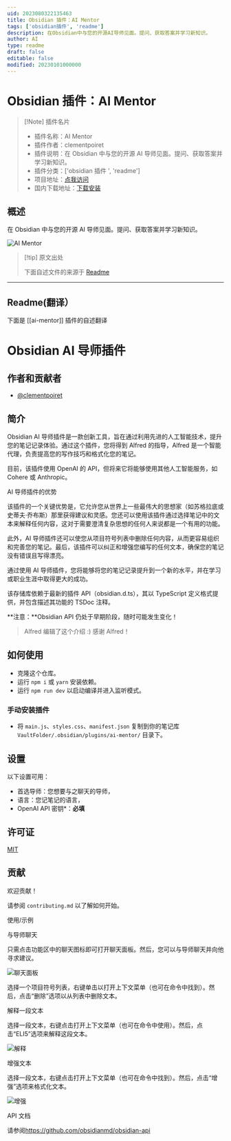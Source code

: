 ```yaml
---
uid: 2023080322135463
title: Obsidian 插件：AI Mentor
tags: ['obsidian插件', 'readme']
description: 在Obsidian中与您的开源AI导师见面。提问、获取答案并学习新知识。
author: AI
type: readme
draft: false
editable: false
modified: 20230101000000
---
```


# Obsidian 插件：AI Mentor

> [!Note] 插件名片
> - 插件名称：AI Mentor
> - 插件作者：clementpoiret
> - 插件说明：在 Obsidian 中与您的开源 AI 导师见面。提问、获取答案并学习新知识。
> - 插件分类：['obsidian 插件 ', 'readme']
> - 项目地址：[点我访问](https://github.com/clementpoiret/ai-mentor)
> - 国内下载地址：[下载安装](https://pkmer.cn/products/plugin/pluginMarket/?ai-mentor)

## 概述

在 Obsidian 中与您的开源 AI 导师见面。提问、获取答案并学习新知识。

![AI Mentor](https://cdn.pkmer.cn/covers/ai-mentor.png!pkmer)

> [!tip] 原文出处
>
>下面自述文件的来源于 [Readme](https://ghproxy.net/https://raw.githubusercontent.com/clementpoiret/ai-mentor/master/README.md)

---

## Readme(翻译）

下面是 [[ai-mentor]] 插件的自述翻译

# Obsidian AI 导师插件

## 作者和贡献者

- [@clementpoiret](https://www.github.com/clementpoiret)

## 简介

Obsidian AI 导师插件是一款创新工具，旨在通过利用先进的人工智能技术，提升您的笔记记录体验。通过这个插件，您将得到 Alfred 的指导，Alfred 是一个智能代理，负责提高您的写作技巧和格式化您的笔记。

目前，该插件使用 OpenAI 的 API，但将来它将能够使用其他人工智能服务，如 Cohere 或 Anthropic。

AI 导师插件的优势

该插件的一个关键优势是，它允许您从世界上一些最伟大的思想家（如苏格拉底或史蒂夫·乔布斯）那里获得建议和灵感。您还可以使用该插件通过选择笔记中的文本来解释任何内容，这对于需要澄清复杂思想的任何人来说都是一个有用的功能。

此外，AI 导师插件还可以使您从项目符号列表中删除任何内容，从而更容易组织和完善您的笔记。最后，该插件可以纠正和增强您编写的任何文本，确保您的笔记没有错误且写得漂亮。

通过使用 AI 导师插件，您将能够将您的笔记记录提升到一个新的水平，并在学习或职业生涯中取得更大的成功。

该存储库依赖于最新的插件 API（obsidian.d.ts），其以 TypeScript 定义格式提供，并包含描述其功能的 TSDoc 注释。

**注意：**Obsidian API 仍处于早期阶段，随时可能发生变化！

> Alfred 编辑了这个介绍 :) 感谢 Alfred！

## 如何使用

- 克隆这个仓库。
- 运行 `npm i` 或 `yarn` 安装依赖。
- 运行 `npm run dev` 以启动编译并进入监听模式。

### 手动安装插件

- 将 `main.js`、`styles.css`、`manifest.json` 复制到你的笔记库 `VaultFolder/.obsidian/plugins/ai-mentor/` 目录下。

## 设置

以下设置可用：

- 首选导师：您想要与之聊天的导师，
- 语言：您记笔记的语言，
- OpenAI API 密钥\*：**必填**

## 许可证

[MIT](https://choosealicense.com/licenses/mit/)

## 贡献

欢迎贡献！

请参阅 `contributing.md` 以了解如何开始。

使用/示例

与导师聊天

只需点击功能区中的聊天图标即可打开聊天面板。然后，您可以与导师聊天并向他寻求建议。

![聊天面板](docs/assets/chat.png)

选择一个项目符号列表，右键单击以打开上下文菜单（也可在命令中找到）。然后，点击“删除”选项以从列表中删除文本。

解释一段文本

选择一段文本，右键点击打开上下文菜单（也可在命令中使用）。然后，点击“ELI5”选项来解释这段文本。

![解释](docs/assets/eli5.png)

增强文本

选择一段文本，右键点击打开上下文菜单（也可在命令中找到）。然后，点击“增强”选项来格式化文本。

![增强](docs/assets/enhance.png)

API 文档

请参阅<https://github.com/obsidianmd/obsidian-api>
